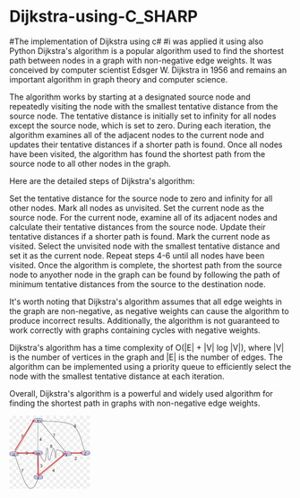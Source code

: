 # Dijkstra-using-C_SHARP
#The implementation of Dijkstra using c# 
#i was applied it using also Python 
Dijkstra's algorithm is a popular algorithm used to find the shortest path between nodes in a graph with non-negative edge weights. It was conceived by computer scientist Edsger W. Dijkstra in 1956 and remains an important algorithm in graph theory and computer science.

The algorithm works by starting at a designated source node and repeatedly visiting the node with the smallest tentative distance from the source node. The tentative distance is initially set to infinity for all nodes except the source node, which is set to zero. During each iteration, the algorithm examines all of the adjacent nodes to the current node and updates their tentative distances if a shorter path is found. Once all nodes have been visited, the algorithm has found the shortest path from the source node to all other nodes in the graph.

Here are the detailed steps of Dijkstra's algorithm:

Set the tentative distance for the source node to zero and infinity for all other nodes.
Mark all nodes as unvisited.
Set the current node as the source node.
For the current node, examine all of its adjacent nodes and calculate their tentative distances from the source node.
Update their tentative distances if a shorter path is found.
Mark the current node as visited.
Select the unvisited node with the smallest tentative distance and set it as the current node.
Repeat steps 4-6 until all nodes have been visited.
Once the algorithm is complete, the shortest path from the source node to anyother node in the graph can be found by following the path of minimum tentative distances from the source to the destination node.

It's worth noting that Dijkstra's algorithm assumes that all edge weights in the graph are non-negative, as negative weights can cause the algorithm to produce incorrect results. Additionally, the algorithm is not guaranteed to work correctly with graphs containing cycles with negative weights.

Dijkstra's algorithm has a time complexity of O(|E| + |V| log |V|), where |V| is the number of vertices in the graph and |E| is the number of edges. The algorithm can be implemented using a priority queue to efficiently select the node with the smallest tentative distance at each iteration.

Overall, Dijkstra's algorithm is a powerful and widely used algorithm for finding the shortest path in graphs with non-negative edge weights.





![Screenshot](DIJ.png)
